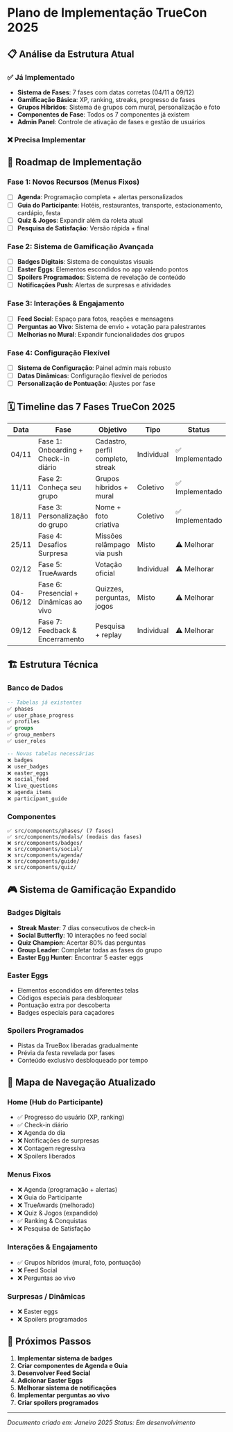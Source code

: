 # Plano de Implementação TrueCon 2025

## 📋 Análise da Estrutura Atual

### ✅ Já Implementado
- **Sistema de Fases**: 7 fases com datas corretas (04/11 a 09/12)
- **Gamificação Básica**: XP, ranking, streaks, progresso de fases
- **Grupos Híbridos**: Sistema de grupos com mural, personalização e foto
- **Componentes de Fase**: Todos os 7 componentes já existem
- **Admin Panel**: Controle de ativação de fases e gestão de usuários

### ❌ Precisa Implementar

## 🎯 Roadmap de Implementação

### Fase 1: Novos Recursos (Menus Fixos)
- [ ] **Agenda**: Programação completa + alertas personalizados
- [ ] **Guia do Participante**: Hotéis, restaurantes, transporte, estacionamento, cardápio, festa
- [ ] **Quiz & Jogos**: Expandir além da roleta atual
- [ ] **Pesquisa de Satisfação**: Versão rápida + final

### Fase 2: Sistema de Gamificação Avançada
- [ ] **Badges Digitais**: Sistema de conquistas visuais
- [ ] **Easter Eggs**: Elementos escondidos no app valendo pontos
- [ ] **Spoilers Programados**: Sistema de revelação de conteúdo
- [ ] **Notificações Push**: Alertas de surpresas e atividades

### Fase 3: Interações & Engajamento
- [ ] **Feed Social**: Espaço para fotos, reações e mensagens
- [ ] **Perguntas ao Vivo**: Sistema de envio + votação para palestrantes
- [ ] **Melhorias no Mural**: Expandir funcionalidades dos grupos

### Fase 4: Configuração Flexível
- [ ] **Sistema de Configuração**: Painel admin mais robusto
- [ ] **Datas Dinâmicas**: Configuração flexível de períodos
- [ ] **Personalização de Pontuação**: Ajustes por fase

## 🗓️ Timeline das 7 Fases TrueCon 2025

| Data | Fase | Objetivo | Tipo | Status |
|------|------|----------|------|--------|
| 04/11 | Fase 1: Onboarding + Check-in diário | Cadastro, perfil completo, streak | Individual | ✅ Implementado |
| 11/11 | Fase 2: Conheça seu grupo | Grupos híbridos + mural | Coletivo | ✅ Implementado |
| 18/11 | Fase 3: Personalização do grupo | Nome + foto criativa | Coletivo | ✅ Implementado |
| 25/11 | Fase 4: Desafios Surpresa | Missões relâmpago via push | Misto | ⚠️ Melhorar |
| 02/12 | Fase 5: TrueAwards | Votação oficial | Individual | ⚠️ Melhorar |
| 04-06/12 | Fase 6: Presencial + Dinâmicas ao vivo | Quizzes, perguntas, jogos | Misto | ⚠️ Melhorar |
| 09/12 | Fase 7: Feedback & Encerramento | Pesquisa + replay | Individual | ⚠️ Melhorar |

## 🏗️ Estrutura Técnica

### Banco de Dados
```sql
-- Tabelas já existentes
✅ phases
✅ user_phase_progress  
✅ profiles
✅ groups
✅ group_members
✅ user_roles

-- Novas tabelas necessárias
❌ badges
❌ user_badges
❌ easter_eggs
❌ social_feed
❌ live_questions
❌ agenda_items
❌ participant_guide
```

### Componentes
```
✅ src/components/phases/ (7 fases)
✅ src/components/modals/ (modais das fases)
❌ src/components/badges/
❌ src/components/social/
❌ src/components/agenda/
❌ src/components/guide/
❌ src/components/quiz/
```

## 🎮 Sistema de Gamificação Expandido

### Badges Digitais
- **Streak Master**: 7 dias consecutivos de check-in
- **Social Butterfly**: 10 interações no feed social
- **Quiz Champion**: Acertar 80% das perguntas
- **Group Leader**: Completar todas as fases do grupo
- **Easter Egg Hunter**: Encontrar 5 easter eggs

### Easter Eggs
- Elementos escondidos em diferentes telas
- Códigos especiais para desbloquear
- Pontuação extra por descoberta
- Badges especiais para caçadores

### Spoilers Programados
- Pistas da TrueBox liberadas gradualmente
- Prévia da festa revelada por fases
- Conteúdo exclusivo desbloqueado por tempo

## 📱 Mapa de Navegação Atualizado

### Home (Hub do Participante)
- ✅ Progresso do usuário (XP, ranking)
- ✅ Check-in diário
- ❌ Agenda do dia
- ❌ Notificações de surpresas
- ❌ Contagem regressiva
- ❌ Spoilers liberados

### Menus Fixos
- ❌ Agenda (programação + alertas)
- ❌ Guia do Participante
- ❌ TrueAwards (melhorado)
- ❌ Quiz & Jogos (expandido)
- ✅ Ranking & Conquistas
- ❌ Pesquisa de Satisfação

### Interações & Engajamento
- ✅ Grupos híbridos (mural, foto, pontuação)
- ❌ Feed Social
- ❌ Perguntas ao vivo

### Surpresas / Dinâmicas
- ❌ Easter eggs
- ❌ Spoilers programados

## 🚀 Próximos Passos

1. **Implementar sistema de badges**
2. **Criar componentes de Agenda e Guia**
3. **Desenvolver Feed Social**
4. **Adicionar Easter Eggs**
5. **Melhorar sistema de notificações**
6. **Implementar perguntas ao vivo**
7. **Criar spoilers programados**

---

*Documento criado em: Janeiro 2025*
*Status: Em desenvolvimento*